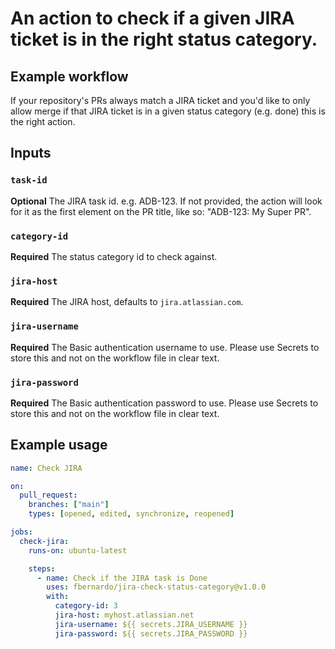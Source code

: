 # An action to check if a given JIRA ticket is in the right status category.

## Example workflow

If your repository's PRs always match a JIRA ticket and you'd like to only allow merge if that JIRA ticket is in a given status category (e.g. done) this is the right action.

## Inputs

### `task-id`

**Optional** The JIRA task id. e.g. ADB-123. If not provided, the action will look for it as the first element on the PR title, like so: "ADB-123: My Super PR".

### `category-id`

**Required** The status category id to check against.

### `jira-host`

**Required** The JIRA host, defaults to `jira.atlassian.com`.

### `jira-username`

**Required** The Basic authentication username to use. Please use Secrets to store this and not on the workflow file in clear text.

### `jira-password`

**Required** The Basic authentication password to use. Please use Secrets to store this and not on the workflow file in clear text.

## Example usage

```yaml
name: Check JIRA

on:
  pull_request:
    branches: ["main"]
    types: [opened, edited, synchronize, reopened]

jobs:
  check-jira:
    runs-on: ubuntu-latest

    steps:
      - name: Check if the JIRA task is Done
        uses: fbernardo/jira-check-status-category@v1.0.0
        with:
          category-id: 3
          jira-host: myhost.atlassian.net
          jira-username: ${{ secrets.JIRA_USERNAME }}
          jira-password: ${{ secrets.JIRA_PASSWORD }}
```
